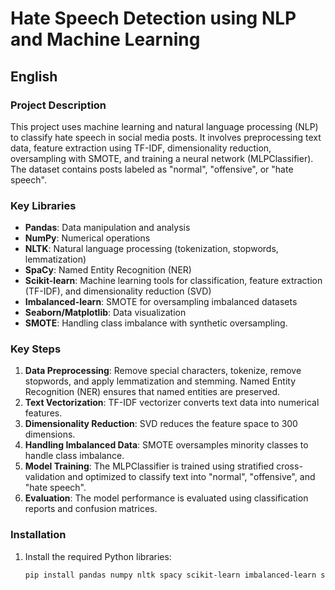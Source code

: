 # Hate Speech Detection using NLP and Machine Learning

## English

### Project Description
This project uses machine learning and natural language processing (NLP) to classify hate speech in social media posts. It involves preprocessing text data, feature extraction using TF-IDF, dimensionality reduction, oversampling with SMOTE, and training a neural network (MLPClassifier). The dataset contains posts labeled as "normal", "offensive", or "hate speech".

### Key Libraries
- **Pandas**: Data manipulation and analysis
- **NumPy**: Numerical operations
- **NLTK**: Natural language processing (tokenization, stopwords, lemmatization)
- **SpaCy**: Named Entity Recognition (NER)
- **Scikit-learn**: Machine learning tools for classification, feature extraction (TF-IDF), and dimensionality reduction (SVD)
- **Imbalanced-learn**: SMOTE for oversampling imbalanced datasets
- **Seaborn/Matplotlib**: Data visualization
- **SMOTE**: Handling class imbalance with synthetic oversampling.

### Key Steps
1. **Data Preprocessing**: Remove special characters, tokenize, remove stopwords, and apply lemmatization and stemming. Named Entity Recognition (NER) ensures that named entities are preserved.
2. **Text Vectorization**: TF-IDF vectorizer converts text data into numerical features.
3. **Dimensionality Reduction**: SVD reduces the feature space to 300 dimensions.
4. **Handling Imbalanced Data**: SMOTE oversamples minority classes to handle class imbalance.
5. **Model Training**: The MLPClassifier is trained using stratified cross-validation and optimized to classify text into "normal", "offensive", and "hate speech".
6. **Evaluation**: The model performance is evaluated using classification reports and confusion matrices.

### Installation
1. Install the required Python libraries:
   ```bash
   pip install pandas numpy nltk spacy scikit-learn imbalanced-learn seaborn matplotlib
